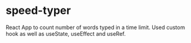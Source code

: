 # speed-typer
React App to count number of words typed in a time limit. Used custom hook as well as useState, useEffect and useRef. 
